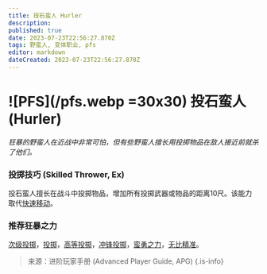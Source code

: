 ```yaml
---
title: 投石蛮人 Hurler
description: 
published: true
date: 2023-07-23T22:56:27.870Z
tags: 野蛮人, 变体职业, pfs
editor: markdown
dateCreated: 2023-07-23T22:56:27.870Z
---
```


# ![PFS](/pfs.webp =30x30) 投石蛮人 (Hurler)
*狂暴的野蛮人在近战中非常可怕，但有些野蛮人擅长用投掷物品在敌人接近前就杀了他们。*

### 投掷技巧 (Skilled Thrower, Ex)
投石蛮人擅长在战斗中投掷物品，增加所有投掷武器或物品的距离10尺。该能力取代[快速移动](/野蛮人#快速移动-fast-movement-ex)。

### 推荐狂暴之力
[次级投掷](/狂暴之力/次级投掷)，[投掷](/狂暴之力/投掷)，[高等投掷](/狂暴之力/高等投掷)，[冲锋投掷](/狂暴之力/冲锋投掷)，[蛮勇之力](/狂暴之力/蛮勇之力)，[无比精准](/狂暴之力/无比精准)。

> 来源：进阶玩家手册 (Advanced Player Guide, APG)
{.is-info}